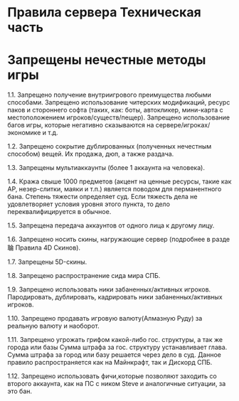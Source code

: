 # Правила сервера Техническая часть

# **Запрещены нечестные методы игры**

1.1. Запрещено получение внутриигрового преимущества любыми способами. Запрещено использование читерских модификаций, ресурс паков и стороннего софта (таких, как: боты, автокликер, мини-карта с местоположением игроков/существ/пещер). Запрещено использование багов игры, которые негативно сказываются на сервере/игроках/экономике и т.д. 

1.2. Запрещено сокрытие дублированных (полученных нечестным способом) вещей. Их продажа, дюп, а также раздача.

1.3. Запрещены мультиаккаунты (более 1 аккаунта на человека).

1.4. Кража свыше 1000 предметов (акцент на ценные ресурсы, такие как АР, незер-слитки, маяки и т.п.) является поводом для перманентного бана. Степень тяжести определяет суд. Если тяжесть дела не удовлетворяет условия уровня этого пункта, то дело переквалифицируется в обычное.

1.5. Запрещена передача аккаунтов от одного лица к другому лицу.

1.6. Запрещено носить скины, нагружающие сервер (подробнее в⁠ разде䎾 Правила 4D Скинов).

1.7. Запрещены 5D-скины.

1.8. Запрещено распространение сида мира СПБ.

1.9. Запрещено использовать ники забаненных/активных игроков. Пародировать, дублировать, кадрировать ники забаненных/активных игроков.

1.10. Запрещено продавать игровую валюту(Алмазную Руду) за реальную валюту и наоборот.

1.11. Запрещено угрожать грифом какой-либо гос. структуры, а так же города или базы
Сумма штрафа за гос. структуру устанавливает глава. Сумма штрафа за город или базу решается через дело в суд.
Данное правило распространяется как на Майнкрафт, так и Дискорд СПБ.

1.12. Запрещено использовать фичи,которые позволяют заходить со второго аккаунта, как на ПС с ником Steve и аналогичные ситуации, за это бан.
